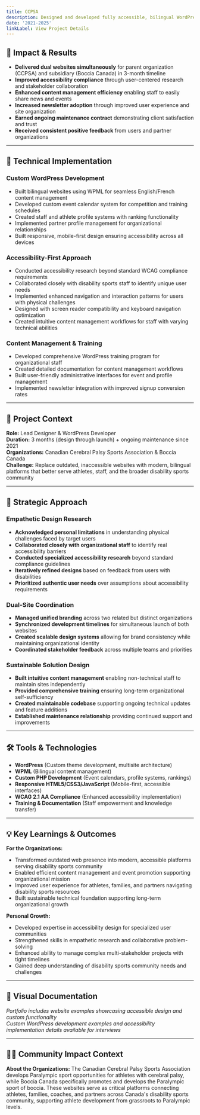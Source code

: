 ```yaml
---
title: CCPSA
description: Designed and developed fully accessible, bilingual WordPress websites serving Canada's disability sports community, improving user experience and staff content management through custom functionality and empathetic design research
date: '2021-2025'
linkLabel: View Project Details
---
```


## 🎯 **Impact & Results**

- **Delivered dual websites simultaneously** for parent organization (CCPSA) and subsidiary (Boccia Canada) in 3-month timeline
- **Improved accessibility compliance** through user-centered research and stakeholder collaboration
- **Enhanced content management efficiency** enabling staff to easily share news and events
- **Increased newsletter adoption** through improved user experience and site organization
- **Earned ongoing maintenance contract** demonstrating client satisfaction and trust
- **Received consistent positive feedback** from users and partner organizations

---

## 🔧 **Technical Implementation**

### **Custom WordPress Development**

- Built bilingual websites using WPML for seamless English/French content management
- Developed custom event calendar system for competition and training schedules
- Created staff and athlete profile systems with ranking functionality
- Implemented partner profile management for organizational relationships
- Built responsive, mobile-first design ensuring accessibility across all devices

### **Accessibility-First Approach**

- Conducted accessibility research beyond standard WCAG compliance requirements
- Collaborated closely with disability sports staff to identify unique user needs
- Implemented enhanced navigation and interaction patterns for users with physical challenges
- Designed with screen reader compatibility and keyboard navigation optimization
- Created intuitive content management workflows for staff with varying technical abilities

### **Content Management & Training**

- Developed comprehensive WordPress training program for organizational staff
- Created detailed documentation for content management workflows
- Built user-friendly administrative interfaces for event and profile management
- Implemented newsletter integration with improved signup conversion rates

---

## 💼 **Project Context**

**Role:** Lead Designer & WordPress Developer  
**Duration:** 3 months (design through launch) + ongoing maintenance since 2021  
**Organizations:** Canadian Cerebral Palsy Sports Association & Boccia Canada  
**Challenge:** Replace outdated, inaccessible websites with modern, bilingual platforms that better serve athletes, staff, and the broader disability sports community

---

## 🚀 **Strategic Approach**

### **Empathetic Design Research**

- **Acknowledged personal limitations** in understanding physical challenges faced by target users
- **Collaborated closely with organizational staff** to identify real accessibility barriers
- **Conducted specialized accessibility research** beyond standard compliance guidelines
- **Iteratively refined designs** based on feedback from users with disabilities
- **Prioritized authentic user needs** over assumptions about accessibility requirements

### **Dual-Site Coordination**

- **Managed unified branding** across two related but distinct organizations
- **Synchronized development timelines** for simultaneous launch of both websites
- **Created scalable design systems** allowing for brand consistency while maintaining organizational identity
- **Coordinated stakeholder feedback** across multiple teams and priorities

### **Sustainable Solution Design**

- **Built intuitive content management** enabling non-technical staff to maintain sites independently
- **Provided comprehensive training** ensuring long-term organizational self-sufficiency
- **Created maintainable codebase** supporting ongoing technical updates and feature additions
- **Established maintenance relationship** providing continued support and improvements

---

## 🛠 **Tools & Technologies**

- **WordPress** (Custom theme development, multisite architecture)
- **WPML** (Bilingual content management)
- **Custom PHP Development** (Event calendars, profile systems, rankings)
- **Responsive HTML5/CSS3/JavaScript** (Mobile-first, accessible interfaces)
- **WCAG 2.1 AA Compliance** (Enhanced accessibility implementation)
- **Training & Documentation** (Staff empowerment and knowledge transfer)

---

## 💡 **Key Learnings & Outcomes**

**For the Organizations:**

- Transformed outdated web presence into modern, accessible platforms serving disability sports community
- Enabled efficient content management and event promotion supporting organizational mission
- Improved user experience for athletes, families, and partners navigating disability sports resources
- Built sustainable technical foundation supporting long-term organizational growth

**Personal Growth:**

- Developed expertise in accessibility design for specialized user communities
- Strengthened skills in empathetic research and collaborative problem-solving
- Enhanced ability to manage complex multi-stakeholder projects with tight timelines
- Gained deep understanding of disability sports community needs and challenges

---

## 📸 **Visual Documentation**

_Portfolio includes website examples showcasing accessible design and custom functionality_  
_Custom WordPress development examples and accessibility implementation details available for interviews_

---

## 🏃‍♂️ **Community Impact Context**

**About the Organizations:** The Canadian Cerebral Palsy Sports Association develops Paralympic sport opportunities for athletes with cerebral palsy, while Boccia Canada specifically promotes and develops the Paralympic sport of boccia. These websites serve as critical platforms connecting athletes, families, coaches, and partners across Canada's disability sports community, supporting athlete development from grassroots to Paralympic levels.
